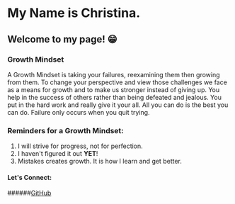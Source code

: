# My Name is Christina. 
## Welcome to my page! 😁



### Growth Mindset
A Growth Mindset is taking your failures, reexamining them then growing from them. To change your perspective and view those challenges we face as a means for growth and to make us stronger instead of giving up. You help in the success of others rather than being defeated and jealous. You put in the hard work and really give it your all. All you can do is the best you can do. Failure only occurs when you quit trying.

### Reminders for a Growth Mindset:
1. I will strive for progress, not for perfection.
2. I haven't figured it out **YET**! 
3. Mistakes creates growth. It is how I learn and get better.


#### **Let's Connect:**
######<a href = "https://github.com/Cquinn21">GitHub</a>

